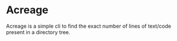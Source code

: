 # Acreage
Acreage is a simple cli to find the exact number of lines of text/code present in a directory tree.
